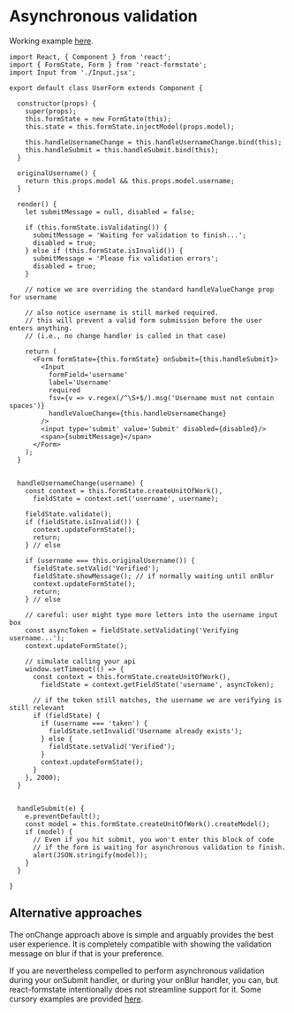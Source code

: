 # Asynchronous validation

Working example [here](https://dtrelogan.github.io/react-formstate-demo/).

```es6
import React, { Component } from 'react';
import { FormState, Form } from 'react-formstate';
import Input from './Input.jsx';

export default class UserForm extends Component {

  constructor(props) {
    super(props);
    this.formState = new FormState(this);
    this.state = this.formState.injectModel(props.model);

    this.handleUsernameChange = this.handleUsernameChange.bind(this);
    this.handleSubmit = this.handleSubmit.bind(this);
  }

  originalUsername() {
    return this.props.model && this.props.model.username;
  }

  render() {
    let submitMessage = null, disabled = false;

    if (this.formState.isValidating()) {
      submitMessage = 'Waiting for validation to finish...';
      disabled = true;
    } else if (this.formState.isInvalid()) {
      submitMessage = 'Please fix validation errors';
      disabled = true;
    }

    // notice we are overriding the standard handleValueChange prop for username

    // also notice username is still marked required.
    // this will prevent a valid form submission before the user enters anything.
    // (i.e., no change handler is called in that case)

    return (
      <Form formState={this.formState} onSubmit={this.handleSubmit}>
        <Input
          formField='username'
          label='Username'
          required
          fsv={v => v.regex(/^\S+$/).msg('Username must not contain spaces')}
          handleValueChange={this.handleUsernameChange}
        />
        <input type='submit' value='Submit' disabled={disabled}/>
        <span>{submitMessage}</span>
      </Form>
    );
  }


  handleUsernameChange(username) {
    const context = this.formState.createUnitOfWork(),
      fieldState = context.set('username', username);

    fieldState.validate();
    if (fieldState.isInvalid()) {
      context.updateFormState();
      return;
    } // else

    if (username === this.originalUsername()) {
      fieldState.setValid('Verified');
      fieldState.showMessage(); // if normally waiting until onBlur
      context.updateFormState();
      return;
    } // else

    // careful: user might type more letters into the username input box
    const asyncToken = fieldState.setValidating('Verifying username...');
    context.updateFormState();

    // simulate calling your api
    window.setTimeout(() => {
      const context = this.formState.createUnitOfWork(),
        fieldState = context.getFieldState('username', asyncToken);

      // if the token still matches, the username we are verifying is still relevant
      if (fieldState) {
        if (username === 'taken') {
          fieldState.setInvalid('Username already exists');
        } else {
          fieldState.setValid('Verified');
        }
        context.updateFormState();
      }
    }, 2000);
  }


  handleSubmit(e) {
    e.preventDefault();
    const model = this.formState.createUnitOfWork().createModel();
    if (model) {
      // Even if you hit submit, you won't enter this block of code
      // if the form is waiting for asynchronous validation to finish.
      alert(JSON.stringify(model));
    }
  }

}
```


## Alternative approaches

The onChange approach above is simple and arguably provides the best user experience. It is completely compatible with showing the validation message on blur if that is your preference.

If you are nevertheless compelled to perform asynchronous validation during your onSubmit handler, or during your onBlur handler, you can, but react-formstate intentionally does not streamline support for it. Some cursory examples are provided [here](/docs/asyncAlternatives.md).
